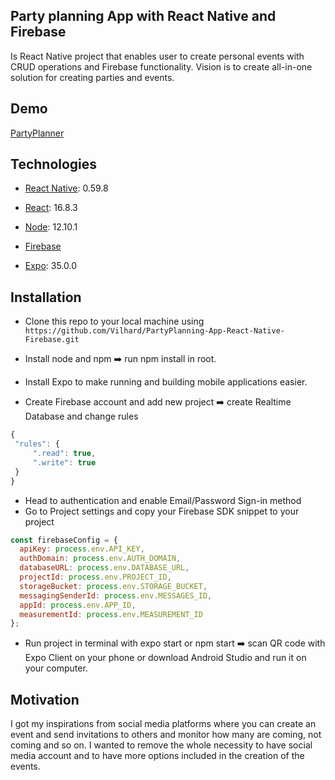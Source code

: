 ## Party planning App with React Native and Firebase
Is React Native project that enables user to create personal events with CRUD operations and Firebase functionality. Vision is to create all-in-one solution for creating parties and events.

## Demo
[PartyPlanner](./gif/partyPlanner.gif)

## Technologies
* [React Native](https://reactnative.dev/): 0.59.8
* [React](https://reactjs.org/): 16.8.3
* [Node](https://nodejs.org/en/): 12.10.1

* [Firebase](https://firebase.google.com/)
* [Expo](https://expo.io/): 35.0.0

## Installation
 - Clone this repo to your local machine using `https://github.com/Vilhard/PartyPlanning-App-React-Native-Firebase.git`
 - Install node and npm :arrow_right: run npm install in root.
 - Install Expo to make running and building mobile applications easier.
 
 - Create Firebase account and add new project :arrow_right: create Realtime Database and change rules 

 ```javascript
 {
  "rules": {
      ".read": true,
      ".write": true
  }
}
```
- Head to authentication and enable Email/Password Sign-in method
- Go to Project settings and copy your Firebase SDK snippet to your project

```javascript
const firebaseConfig = {
  apiKey: process.env.API_KEY,
  authDomain: process.env.AUTH_DOMAIN,
  databaseURL: process.env.DATABASE_URL,
  projectId: process.env.PROJECT_ID,
  storageBucket: process.env.STORAGE_BUCKET,
  messagingSenderId: process.env.MESSAGES_ID,
  appId: process.env.APP_ID,
  measurementId: process.env.MEASUREMENT_ID
};
```
- Run project in terminal with expo start or npm start :arrow_right: scan QR code with Expo Client on your phone or download Android Studio and run it on your computer.

## Motivation
I got my inspirations from social media platforms where you can create an event and send invitations to others and monitor how many are coming, not coming and so on. I wanted to remove the whole necessity to have social media account and to have more options included in the creation of the events.

